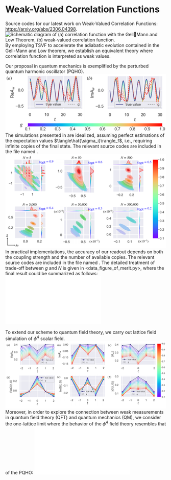 # Weak-Valued Correlation Functions

Source codes for our latest work on Weak-Valued Correlation Functions: https://arxiv.org/abs/2306.04398.
![Schematic diagram of (a) correlation function with the GellMann and Low Theorem, (b) weak-valued
correlation function.](Relevant%20Figures/Fig0.png "Relevant%20Figures/Fig0.png")
By employing TSVF to accelerate the adiabatic evolution contained in the Gell-Mann and Low theorem, we establish an equivalent theory where correlation function is interpreted as weak values.

Our proposal in quantum mechanics is exemplified by the perturbed quantum harmonic oscillator (PQHO). 
![QM scheme: Idealized Simulation](Relevant%20Figures/Fig1.png "Relevant%20Figures/Fig1.png")
The simulations presented in are idealized, assuming perfect estimations of the expectation values $\langle\hat{\sigma_i}\rangle_f$, i.e.,  requiring infinite copies of the final state. The relevant source codes are included in the file named <QM-Ideal Simulation_g>.
![QM scheme: Practical Simulation](Relevant%20Figures/Fig2.png "Relevant%20Figures/Fig2.png")
In practical implementations, the accuracy of our readout depends on both the coupling strength and the number of available copies. The relevant source codes are included in the file named <QM-Practical Simulation_gNM>. The detailed treatment of trade-off between $g$ and $N$ is given in <data_figure_of_merit.py>, where the final result could be summarized as follows:
![Trade-off details](Relevant%20Figures/S3.pdf "Relevant%20Figures/S3.pdf")

To extend our scheme to quantum field theory, we carry out lattice field simulation of $\phi^4$ scalar field.
![QFT scheme: Lattice Simulation](Relevant%20Figures/FIG3.png "Relevant%20Figures/FIG3.png")
Moreover, in order to explore the connection between weak measurements in quantum field theory (QFT) and quantum mechanics (QM), we consider the one-lattice limit where the behavior of the $\phi^4$ field theory resembles that of the PQHO:
![Connection between QM and QFT](Relevant%20Figures/S5.pdf "Relevant%20Figures/S5.pdf")


